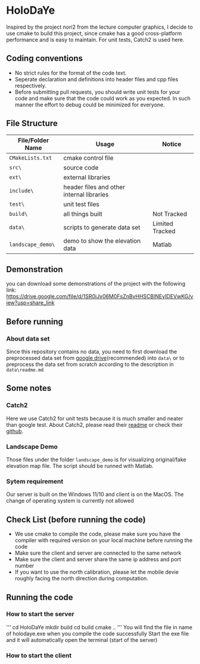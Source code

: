 # HoloDaYe
Inspired by the project nori2 from the lecture computer graphics, I decide to use cmake to build this project, since cmake has a good cross-platform performance and is easy to maintain. For unit tests, Catch2 is used here.
## Coding conventions
- No strict rules for the format of the code text.
- Seperate declaration and definitions into header files and cpp files respectively.
- Before submitting pull requests, you should write unit tests for your code and make sure that the code could work as you expected. In such manner the effort to debug could be minimized for everyone.
## File Structure

|File/Folder Name|Usage|Notice|
|---|---|---|
|```CMakeLists.txt```|cmake control file||
|```src\```|source code|   |
|```ext\```|external libraries|   |
|```include\```|header files and other internal libraries|   |
|```test\```|unit test files||
|```build\```|all things built|Not Tracked|
|```data\```|scripts to generate data set|Limited Tracked|
|```landscape_demo\```|demo to show the elevation data|Matlab|

## Demonstration
you can download some demonstrations of the project with the following link:
https://drive.google.com/file/d/1SR0iJv06M0FsZnBvHHSCBlNEyIDEVwKG/view?usp=share_link

## Before running
### About data set
Since this repository contains no data, you need to first download the preprocessed data set from [google drive](https://drive.google.com/file/d/1VEH-fl9MNWkXczAR74fiCL-5GnzCDdr6/view?usp=sharing)(recommended) into ```data\``` or to preprocess the data set from scratch according to the description in ```data\readme.md```
## Some notes
### Catch2
Here we use Catch2 for unit tests because it is much smaller and neater than google test. About Catch2, please read their [readme](ext/Catch2/README.md) or check their [github](https://github.com/catchorg/Catch2).
### Landscape Demo
Those files under the folder ```landscape_demo``` is for visualizing original/fake elevation map file. The script should be runned with Matlab.
### Sytem requirement
Our server is built on the Windows 11/10 and client is on the MacOS. The change of operating system is currently not allowed

## Check List (before running the code)
- We use cmake to compile the code, please make sure you have the compiler with required version on your local machine before running the code
- Make sure the client and server are connected to the same network
- Make sure the client and server share the same ip address and port number
- If you want to use the north calibration, please let the mobile devie roughly facing the north direction during computation.

## Running the code
### How to start the server
''' 
cd HoloDaYe 
mkdir build
cd build
cmake ..
''' 
You will find the file in name of holodaye.exe when you compile the code successfully
Start the exe file and it will automatically open the terminal (start of the server)

### How to start the client

